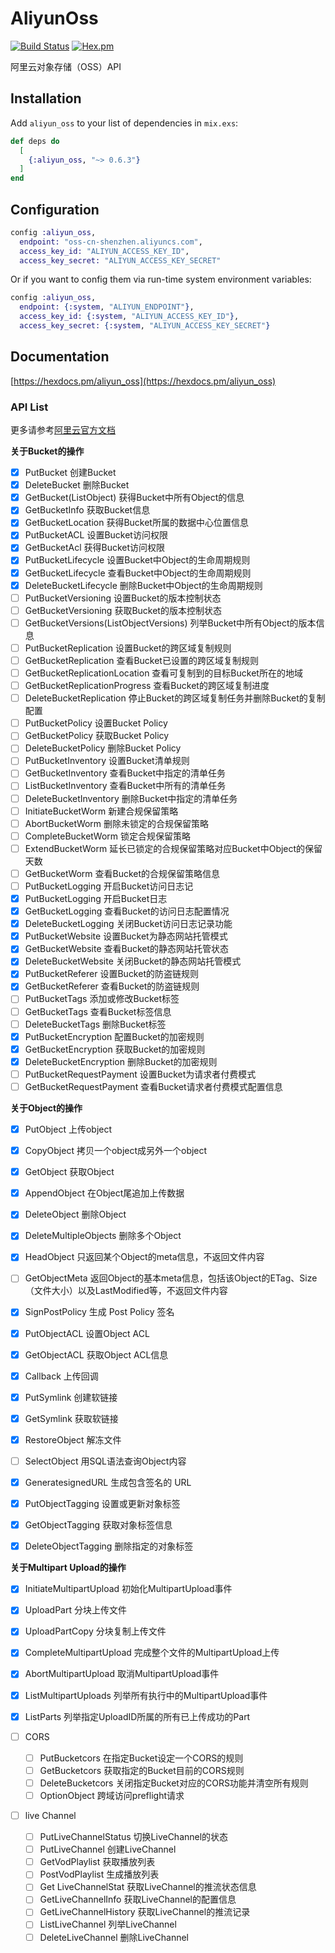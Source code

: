 # AliyunOss

[![Build Status](https://travis-ci.org/ug0/aliyun_oss.svg?branch=master)](https://travis-ci.org/ug0/aliyun_oss)
[![Hex.pm](https://img.shields.io/hexpm/v/aliyun_oss.svg)](https://hex.pm/packages/aliyun_oss)

阿里云对象存储（OSS）API

## Installation

Add `aliyun_oss` to your list of dependencies in `mix.exs`:

```elixir
def deps do
  [
    {:aliyun_oss, "~> 0.6.3"}
  ]
end
```


## Configuration
```elixir
config :aliyun_oss,
  endpoint: "oss-cn-shenzhen.aliyuncs.com",
  access_key_id: "ALIYUN_ACCESS_KEY_ID",
  access_key_secret: "ALIYUN_ACCESS_KEY_SECRET"
```
Or if you want to config them via run-time system environment variables:
```elixir
config :aliyun_oss,
  endpoint: {:system, "ALIYUN_ENDPOINT"},
  access_key_id: {:system, "ALIYUN_ACCESS_KEY_ID"},
  access_key_secret: {:system, "ALIYUN_ACCESS_KEY_SECRET"}
```

## Documentation
[https://hexdocs.pm/aliyun_oss](https://hexdocs.pm/aliyun_oss)


### API List

更多请参考[阿里云官方文档](https://help.aliyun.com/document_detail/31948.html?spm=a2c4g.11186623.6.1037.520869cbKcHFcL)

**关于Bucket的操作**
  - [x] PutBucket	创建Bucket
  - [x] DeleteBucket	删除Bucket
  - [x] GetBucket(ListObject)	获得Bucket中所有Object的信息
  - [x] GetBucketInfo	获取Bucket信息
  - [x] GetBucketLocation	获得Bucket所属的数据中心位置信息
  - [x] PutBucketACL	设置Bucket访问权限
  - [x] GetBucketAcl	获得Bucket访问权限
  - [x] PutBucketLifecycle	设置Bucket中Object的生命周期规则
  - [x] GetBucketLifecycle	查看Bucket中Object的生命周期规则
  - [x] DeleteBucketLifecycle	删除Bucket中Object的生命周期规则
  - [ ] PutBucketVersioning	设置Bucket的版本控制状态
  - [ ] GetBucketVersioning	获取Bucket的版本控制状态
  - [ ] GetBucketVersions(ListObjectVersions)	列举Bucket中所有Object的版本信息
  - [ ] PutBucketReplication	设置Bucket的跨区域复制规则
  - [ ] GetBucketReplication	查看Bucket已设置的跨区域复制规则
  - [ ] GetBucketReplicationLocation	查看可复制到的目标Bucket所在的地域
  - [ ] GetBucketReplicationProgress	查看Bucket的跨区域复制进度
  - [ ] DeleteBucketReplication	停止Bucket的跨区域复制任务并删除Bucket的复制配置
  - [ ] PutBucketPolicy	设置Bucket Policy
  - [ ] GetBucketPolicy	获取Bucket Policy
  - [ ] DeleteBucketPolicy	删除Bucket Policy
  - [ ] PutBucketInventory	设置Bucket清单规则
  - [ ] GetBucketInventory	查看Bucket中指定的清单任务
  - [ ] ListBucketInventory	查看Bucket中所有的清单任务
  - [ ] DeleteBucketInventory	删除Bucket中指定的清单任务
  - [ ] InitiateBucketWorm	新建合规保留策略
  - [ ] AbortBucketWorm	删除未锁定的合规保留策略
  - [ ] CompleteBucketWorm	锁定合规保留策略
  - [ ] ExtendBucketWorm	延长已锁定的合规保留策略对应Bucket中Object的保留天数
  - [ ] GetBucketWorm	查看Bucket的合规保留策略信息
  - [ ] PutBucketLogging	开启Bucket访问日志记
  - [x] PutBucketLogging	开启Bucket日志
  - [x] GetBucketLogging	查看Bucket的访问日志配置情况
  - [x] DeleteBucketLogging	关闭Bucket访问日志记录功能
  - [x] PutBucketWebsite	设置Bucket为静态网站托管模式
  - [x] GetBucketWebsite	查看Bucket的静态网站托管状态
  - [x] DeleteBucketWebsite	关闭Bucket的静态网站托管模式
  - [x] PutBucketReferer	设置Bucket的防盗链规则
  - [x] GetBucketReferer	查看Bucket的防盗链规则
  - [ ] PutBucketTags	添加或修改Bucket标签
  - [ ] GetBucketTags	查看Bucket标签信息
  - [ ] DeleteBucketTags	删除Bucket标签
  - [x] PutBucketEncryption	配置Bucket的加密规则
  - [x] GetBucketEncryption	获取Bucket的加密规则
  - [x] DeleteBucketEncryption	删除Bucket的加密规则
  - [ ] PutBucketRequestPayment	设置Bucket为请求者付费模式
  - [ ] GetBucketRequestPayment	查看Bucket请求者付费模式配置信息

**关于Object的操作**

  - [x] PutObject	上传object
  - [x] CopyObject	拷贝一个object成另外一个object
  - [x] GetObject	获取Object
  - [x] AppendObject	在Object尾追加上传数据
  - [x] DeleteObject	删除Object
  - [x] DeleteMultipleObjects	删除多个Object
  - [x] HeadObject	只返回某个Object的meta信息，不返回文件内容
  - [ ] GetObjectMeta	返回Object的基本meta信息，包括该Object的ETag、Size（文件大小）以及LastModified等，不返回文件内容
  - [x] SignPostPolicy	生成 Post Policy 签名
  - [x] PutObjectACL	设置Object ACL
  - [x] GetObjectACL	获取Object ACL信息
  - [x] Callback	上传回调
  - [x] PutSymlink	创建软链接
  - [x] GetSymlink	获取软链接
  - [x] RestoreObject	解冻文件
  - [ ] SelectObject	用SQL语法查询Object内容
  - [x] GeneratesignedURL 生成包含签名的 URL
  - [x] PutObjectTagging	设置或更新对象标签
  - [x] GetObjectTagging	获取对象标签信息
  - [x] DeleteObjectTagging	删除指定的对象标签


**关于Multipart Upload的操作**

  - [x] InitiateMultipartUpload	初始化MultipartUpload事件
  - [x] UploadPart	分块上传文件
  - [x] UploadPartCopy	分块复制上传文件
  - [x] CompleteMultipartUpload	完成整个文件的MultipartUpload上传
  - [x] AbortMultipartUpload	取消MultipartUpload事件
  - [x] ListMultipartUploads	列举所有执行中的MultipartUpload事件
  - [x] ListParts	列举指定UploadID所属的所有已上传成功的Part


- [ ] CORS
  - [ ] PutBucketcors	在指定Bucket设定一个CORS的规则
  - [ ] GetBucketcors	获取指定的Bucket目前的CORS规则
  - [ ] DeleteBucketcors	关闭指定Bucket对应的CORS功能并清空所有规则
  - [ ] OptionObject	跨域访问preflight请求

- [ ] live Channel
  - [ ] PutLiveChannelStatus	切换LiveChannel的状态
  - [ ] PutLiveChannel	创建LiveChannel
  - [ ] GetVodPlaylist	获取播放列表
  - [ ] PostVodPlaylist	生成播放列表
  - [ ] Get LiveChannelStat	获取LiveChannel的推流状态信息
  - [ ] GetLiveChannelInfo	获取LiveChannel的配置信息
  - [ ] GetLiveChannelHistory	获取LiveChannel的推流记录
  - [ ] ListLiveChannel	列举LiveChannel
  - [ ] DeleteLiveChannel	删除LiveChannel
